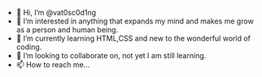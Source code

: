 - 👋 Hi, I’m @vat0sc0d1ng
- 👀 I’m interested in anything that expands my mind and makes me grow as a person and human being. 
- 🌱 I’m currently learning HTML,CSS and new to the wonderful world of coding. 
- 💞️ I’m looking to collaborate on, not yet I am still learning.
- 📫 How to reach me...

<!---
vat0sc0d1ng/vat0sc0d1ng is a ✨ special ✨ repository because its `README.md` (this file) appears on your GitHub profile.
You can click the Preview link to take a look at your changes.
--->
